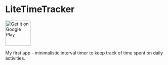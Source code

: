 # LiteTimeTracker

[<img src="https://play.google.com/intl/en_us/badges/images/generic/en_badge_web_generic.png" alt="Get it on Google Play" height="80">][google_play_app]

My first app - minimalistic interval timer to keep track of time spent on daily activities.

[google_play_app]: https://play.google.com/store/apps/details?id=info.erulinman.litetimetracker